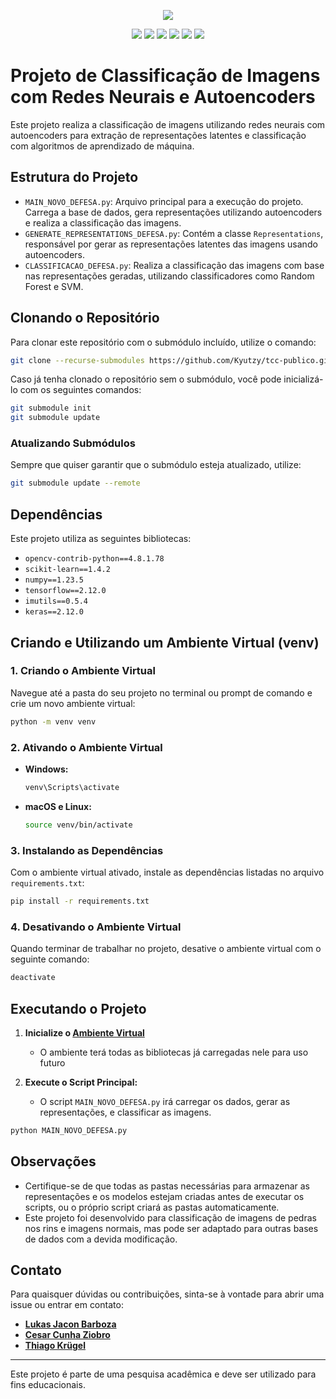 <p align="center">
  <img src="https://sites.pucpr.br/enade/wp-content/uploads/sites/20/2021/06/logo-pucpr.png"/>
</p>

<p align="center">
  <img src="https://img.shields.io/badge/python-3670A0?style=for-the-badge&logo=python&logoColor=ffdd54"/>
  <img src="https://img.shields.io/badge/TensorFlow-%23FF6F00.svg?style=for-the-badge&logo=TensorFlow&logoColor=white"/>
  <img src="https://img.shields.io/badge/SciPy-%230C55A5.svg?style=for-the-badge&logo=scipy&logoColor=%white"/>
  <img src="https://img.shields.io/badge/scikit--learn-%23F7931E.svg?style=for-the-badge&logo=scikit-learn&logoColor=white"/>
  <img src="https://img.shields.io/badge/numpy-%23013243.svg?style=for-the-badge&logo=numpy&logoColor=white"/>
  <img src="https://img.shields.io/badge/Matplotlib-%23ffffff.svg?style=for-the-badge&logo=Matplotlib&logoColor=black"/>
</p>


# Projeto de Classificação de Imagens com Redes Neurais e Autoencoders

Este projeto realiza a classificação de imagens utilizando redes neurais com autoencoders para extração de representações latentes e classificação com algoritmos de aprendizado de máquina.

## Estrutura do Projeto

- `MAIN_NOVO_DEFESA.py`: Arquivo principal para a execução do projeto. Carrega a base de dados, gera representações utilizando autoencoders e realiza a classificação das imagens.
- `GENERATE_REPRESENTATIONS_DEFESA.py`: Contém a classe `Representations`, responsável por gerar as representações latentes das imagens usando autoencoders.
- `CLASSIFICACAO_DEFESA.py`: Realiza a classificação das imagens com base nas representações geradas, utilizando classificadores como Random Forest e SVM.

## Clonando o Repositório

Para clonar este repositório com o submódulo incluído, utilize o comando:

```bash
git clone --recurse-submodules https://github.com/Kyutzy/tcc-publico.git
```

Caso já tenha clonado o repositório sem o submódulo, você pode inicializá-lo com os seguintes comandos:

```bash
git submodule init
git submodule update
```

### Atualizando Submódulos

Sempre que quiser garantir que o submódulo esteja atualizado, utilize:

```bash
git submodule update --remote
```

## Dependências

Este projeto utiliza as seguintes bibliotecas:

- `opencv-contrib-python==4.8.1.78`
- `scikit-learn==1.4.2`
- `numpy==1.23.5`
- `tensorflow==2.12.0`
- `imutils==0.5.4`
- `keras==2.12.0`

## Criando e Utilizando um Ambiente Virtual (venv)

### 1. Criando o Ambiente Virtual

Navegue até a pasta do seu projeto no terminal ou prompt de comando e crie um novo ambiente virtual:

```bash
python -m venv venv
```

### 2. Ativando o Ambiente Virtual

- **Windows:**

  ```bash
  venv\Scripts\activate
  ```

- **macOS e Linux:**

  ```bash
  source venv/bin/activate
  ```

### 3. Instalando as Dependências

Com o ambiente virtual ativado, instale as dependências listadas no arquivo `requirements.txt`:

```bash
pip install -r requirements.txt
```

### 4. Desativando o Ambiente Virtual

Quando terminar de trabalhar no projeto, desative o ambiente virtual com o seguinte comando:

```bash
deactivate
```

## Executando o Projeto

1. **Inicialize o [Ambiente Virtual](#2-ativando-o-ambiente-virtual)**
   - O ambiente terá todas as bibliotecas já carregadas nele para uso futuro

2. **Execute o Script Principal:**
   - O script `MAIN_NOVO_DEFESA.py` irá carregar os dados, gerar as representações, e classificar as imagens.

```bash
python MAIN_NOVO_DEFESA.py
```

## Observações

- Certifique-se de que todas as pastas necessárias para armazenar as representações e os modelos estejam criadas antes de executar os scripts, ou o próprio script criará as pastas automaticamente.
- Este projeto foi desenvolvido para classificação de imagens de pedras nos rins e imagens normais, mas pode ser adaptado para outras bases de dados com a devida modificação.

## Contato

Para quaisquer dúvidas ou contribuições, sinta-se à vontade para abrir uma issue ou entrar em contato:

- **[Lukas Jacon Barboza](mailto:lukas.barboza@pucpr.edu.br)**
- **[Cesar Cunha Ziobro](mailto:cesar.ziobro@pucpr.edu.br)**
- **[Thiago Krügel](mailto:thiago.krugel@pucpr.edu.br)**


---

Este projeto é parte de uma pesquisa acadêmica e deve ser utilizado para fins educacionais.
